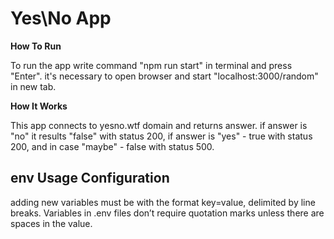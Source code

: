# Yes\No App

**How To Run**

To run the app write command "npm run start" in terminal and press "Enter". it's necessary to open browser and start "localhost:3000/random" in new tab.


**How It Works**

This app connects to yesno.wtf domain and returns answer. if answer is "no" it results "false" with status 200, if answer is "yes" - true with status 200, and in case "maybe" - false with status 500.


## env Usage Configuration

adding new variables must be with the format key=value, delimited by line breaks. Variables in .env files don’t require quotation marks unless there are spaces in the value.
